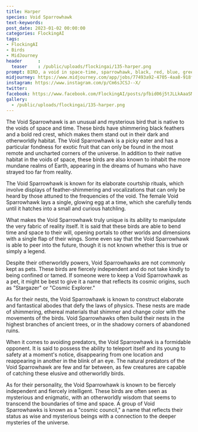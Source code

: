 ```yaml
---
title: Harper
species: Void Sparrowhawk
text-keywords: 
post_date: 2023-01-02 00:00:00
categories: FlockingAI
tags:
- FlockingAI
- Birds
- MidJourney 
header      :
  teaser    : /public/uploads/flockingai/135-harper.png
prompt: BIRD, a void in space-time, sparrowhawk, black, red, blue, green, yellow, drippy, strange, abstract surrealism
midjourney: https://www.midjourney.com/app/jobs/77493a92-4705-4aa8-918f-0ebd2f8d9c2c
instagram: https://www.instagram.com/p/Cm6sJCSJ--X/
twitter: 
facebook: https://www.facebook.com/FlockingAI/posts/pfbid06j5tJLLkAaaSMa9w9HKEvMzCegbM6iqvqqXzcrMteoRza2iFpPe3J1Szn2W97LYml
gallery: 
  - /public/uploads/flockingai/135-harper.png
---
```


The Void Sparrowhawk is an unusual and mysterious bird that is native to the voids of space and time. These birds have shimmering black feathers and a bold red crest, which makes them stand out in their dark and otherworldly habitat. The Void Sparrowhawk is a picky eater and has a particular fondness for exotic fruit that can only be found in the most remote and uncharted corners of the universe. In addition to their native habitat in the voids of space, these birds are also known to inhabit the more mundane realms of Earth, appearing in the dreams of humans who have strayed too far from reality.

The Void Sparrowhawk is known for its elaborate courtship rituals, which involve displays of feather-shimmering and vocalizations that can only be heard by those attuned to the frequencies of the void. The female Void Sparrowhawk lays a single, glowing egg at a time, which she carefully tends until it hatches into a small and curious hatchling.

What makes the Void Sparrowhawk truly unique is its ability to manipulate the very fabric of reality itself. It is said that these birds are able to bend time and space to their will, opening portals to other worlds and dimensions with a single flap of their wings. Some even say that the Void Sparrowhawk is able to peer into the future, though it is not known whether this is true or simply a legend.

Despite their otherworldly powers, Void Sparrowhawks are not commonly kept as pets. These birds are fiercely independent and do not take kindly to being confined or tamed. If someone were to keep a Void Sparrowhawk as a pet, it might be best to give it a name that reflects its cosmic origins, such as "Stargazer" or "Cosmic Explorer."

As for their nests, the Void Sparrowhawk is known to construct elaborate and fantastical abodes that defy the laws of physics. These nests are made of shimmering, ethereal materials that shimmer and change color with the movements of the birds. Void Sparrowhawks often build their nests in the highest branches of ancient trees, or in the shadowy corners of abandoned ruins.

When it comes to avoiding predators, the Void Sparrowhawk is a formidable opponent. It is said to possess the ability to teleport itself and its young to safety at a moment's notice, disappearing from one location and reappearing in another in the blink of an eye. The natural predators of the Void Sparrowhawk are few and far between, as few creatures are capable of catching these elusive and otherworldly birds.

As for their personality, the Void Sparrowhawk is known to be fiercely independent and fiercely intelligent. These birds are often seen as mysterious and enigmatic, with an otherworldly wisdom that seems to transcend the boundaries of time and space. A group of Void Sparrowhawks is known as a "cosmic council," a name that reflects their status as wise and mysterious beings with a connection to the deeper mysteries of the universe.